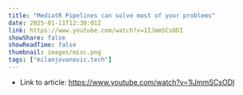 ```yaml
---
title: "MediatR Pipelines can solve most of your problems"
date: 2025-01-11T12:30:01Z
link: https://www.youtube.com/watch?v=1IJmmSCsODI
showShare: false
showReadTime: false
thumbnail: images/misc.png
tags: ["milanjovanovic.tech"]
---
```



- Link to article: https://www.youtube.com/watch?v=1IJmmSCsODI